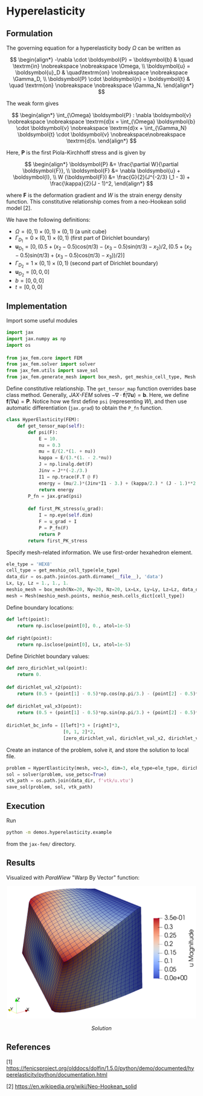 # Hyperelasticity

## Formulation

The governing equation for a hyperelasticity body $\Omega$ can be written as

$$
\begin{align*}
    -\nabla \cdot \boldsymbol{P}  = \boldsymbol{b} & \quad \textrm{in}  \nobreakspace \nobreakspace \Omega, \\
    \boldsymbol{u} = \boldsymbol{u}_D &  \quad\textrm{on} \nobreakspace \nobreakspace \Gamma_D,  \\
    \boldsymbol{P}  \cdot \boldsymbol{n} = \boldsymbol{t}  & \quad \textrm{on} \nobreakspace \nobreakspace \Gamma_N.
\end{align*}
$$

The weak form gives

$$
\begin{align*}
\int_{\Omega}  \boldsymbol{P} : \nabla \boldsymbol{v} \nobreakspace \nobreakspace \textrm{d}x = \int_{\Omega} \boldsymbol{b}  \cdot \boldsymbol{v} \nobreakspace \textrm{d}x + \int_{\Gamma_N} \boldsymbol{t} \cdot \boldsymbol{v} \nobreakspace\nobreakspace \textrm{d}s.
\end{align*}
$$

Here, $\boldsymbol{P}$ is the first Piola-Kirchhoff stress and is given by

$$
\begin{align*} 
    \boldsymbol{P} &= \frac{\partial W}{\partial \boldsymbol{F}},  \\
    \boldsymbol{F} &= \nabla \boldsymbol{u} + \boldsymbol{I},  \\
    W (\boldsymbol{F}) &= \frac{G}{2}(J^{-2/3} I_1 - 3) + \frac{\kappa}{2}(J - 1)^2,
\end{align*}
$$

where $\boldsymbol{F}$ is the deformation gradient and $W$ is the strain energy density function. This constitutive relationship comes from a neo-Hookean solid model [2].


We have the following definitions:
* $\Omega=(0,1)\times(0,1)\times(0,1)$ (a unit cube)
* $\Gamma_{D_1}=0\times(0,1)\times(0,1)$ (first part of Dirichlet boundary)
* $\boldsymbol{u}_{D_1}= [0,(0.5+(x_2−0.5)\textrm{cos}(\pi/3)−(x_3−0.5)\textrm{sin}(\pi/3)−x_2)/2, (0.5+(x_2−0.5)\textrm{sin}(\pi/3)+(x_3−0.5)\textrm{cos}(\pi/3)−x_3))/2)]$
* $\Gamma_{D_2}=1\times(0,1)\times(0,1)$ (second part of Dirichlet boundary)
* $\boldsymbol{u}_{D_2}=[0,0,0]$ 
* $b=[0, 0, 0]$
* $t=[0, 0, 0]$


## Implementation

Import some useful modules

```python
import jax
import jax.numpy as np
import os

from jax_fem.core import FEM
from jax_fem.solver import solver
from jax_fem.utils import save_sol
from jax_fem.generate_mesh import box_mesh, get_meshio_cell_type, Mesh
```

Define constitutive relationship. The `get_tensor_map` function overrides base class method. Generally, *JAX-FEM* solves $-\nabla \cdot \boldsymbol{f}(\nabla \boldsymbol{u}) = \boldsymbol{b}$. Here, we define $\boldsymbol{f}(\nabla \boldsymbol{u})=\boldsymbol{P}$. Notice how we first define `psi` (representing $W$), and then use automatic differentiation (`jax.grad`) to obtain the `P_fn` function.
```python
class HyperElasticity(FEM):
    def get_tensor_map(self):
        def psi(F):
            E = 10.
            nu = 0.3
            mu = E/(2.*(1. + nu))
            kappa = E/(3.*(1. - 2.*nu))
            J = np.linalg.det(F)
            Jinv = J**(-2./3.)
            I1 = np.trace(F.T @ F)
            energy = (mu/2.)*(Jinv*I1 - 3.) + (kappa/2.) * (J - 1.)**2.
            return energy
        P_fn = jax.grad(psi)

        def first_PK_stress(u_grad):
            I = np.eye(self.dim)
            F = u_grad + I
            P = P_fn(F)
            return P
        return first_PK_stress
```

Specify mesh-related information. We use first-order hexahedron element.
```python
ele_type = 'HEX8'
cell_type = get_meshio_cell_type(ele_type)
data_dir = os.path.join(os.path.dirname(__file__), 'data')
Lx, Ly, Lz = 1., 1., 1.
meshio_mesh = box_mesh(Nx=20, Ny=20, Nz=20, Lx=Lx, Ly=Ly, Lz=Lz, data_dir=data_dir, ele_type=ele_type)
mesh = Mesh(meshio_mesh.points, meshio_mesh.cells_dict[cell_type])
```

Define boundary locations:
```python
def left(point):
    return np.isclose(point[0], 0., atol=1e-5)

def right(point):
    return np.isclose(point[0], Lx, atol=1e-5)
```

Define Dirichlet boundary values:
```python
def zero_dirichlet_val(point):
    return 0.

def dirichlet_val_x2(point):
    return (0.5 + (point[1] - 0.5)*np.cos(np.pi/3.) - (point[2] - 0.5)*np.sin(np.pi/3.) - point[1])/2.

def dirichlet_val_x3(point):
    return (0.5 + (point[1] - 0.5)*np.sin(np.pi/3.) + (point[2] - 0.5)*np.cos(np.pi/3.) - point[2])/2.

dirichlet_bc_info = [[left]*3 + [right]*3, 
                     [0, 1, 2]*2, 
                     [zero_dirichlet_val, dirichlet_val_x2, dirichlet_val_x3] + [zero_dirichlet_val]*3]
```

Create an instance of the problem, solve it, and store the solution to local file.
```python
problem = HyperElasticity(mesh, vec=3, dim=3, ele_type=ele_type, dirichlet_bc_info=dirichlet_bc_info)
sol = solver(problem, use_petsc=True)
vtk_path = os.path.join(data_dir, f'vtk/u.vtu')
save_sol(problem, sol, vtk_path)
```

## Execution
Run
```bash
python -m demos.hyperelasticity.example
```
from the `jax-fem/` directory.


## Results

Visualized with *ParaWiew* "Warp By Vector" function:

<p align="middle">
  <img src="materials/sol.png" width="500" />
</p>
<p align="middle">
    <em >Solution</em>
</p>

## References

[1] https://fenicsproject.org/olddocs/dolfin/1.5.0/python/demo/documented/hyperelasticity/python/documentation.html

[2] https://en.wikipedia.org/wiki/Neo-Hookean_solid